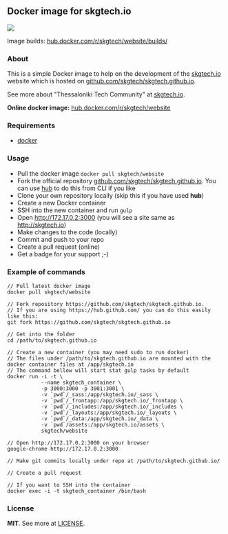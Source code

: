 ## Docker image for skgtech.io

[![](https://badge.imagelayers.io/skgtech/website:latest.svg)](https://imagelayers.io/?images=skgtech/website:latest 'Get your own badge on imagelayers.io')

Image builds: [hub.docker.com/r/skgtech/website/builds/](https://hub.docker.com/r/skgtech/website/builds/)

### About

This is a simple Docker image to help on the development of the [skgtech.io](http://skgtech.io)
website which is hosted on [github.com/skgtech/skgtech.github.io](https://github.com/skgtech/skgtech.github.io).

See more about "Thessaloniki Tech Community" at [skgtech.io](http://skgtech.io).

**Online docker image:** [hub.docker.com/r/skgtech/website](https://hub.docker.com/r/skgtech/website)

### Requirements

 - [docker](https://www.docker.com/)

### Usage

  - Pull the docker image `docker pull skgtech/website`
  - Fork the official repository [github.com/skgtech/skgtech.github.io](https://github.com/skgtech/skgtech.github.io). You can use [hub](https://hub.github.com/) to do this from CLI if you like
  - Clone your own repository locally (skip this if you have used **hub**)
  - Create a new Docker container
  - SSH into the new container and run `gulp`
  - Open http://172.17.0.2:3000 (you will see a site same as http://skgtech.io)
  - Make changes to the code (locally)
  - Commit and push to your repo
  - Create a pull request (online)
  - Get a badge for your support ;-)

### Example of commands

```
// Pull latest docker image
docker pull skgtech/website

// Fork repository https://github.com/skgtech/skgtech.github.io.
// If you are using https://hub.github.com/ you can do this easily like this:
git fork https://github.com/skgtech/skgtech.github.io

// Get into the folder
cd /path/to/skgtech.github.io

// Create a new container (you may need sudo to run docker)
// The files under /path/to/skgtech.github.io are mounted with the docker container files at /app/skgtech.io
// The command bellow will start stat gulp tasks by default
docker run -i -t \
           --name skgtech_container \
           -p 3000:3000 -p 3001:3001 \
           -v `pwd`/_sass:/app/skgtech.io/_sass \
           -v `pwd`/_frontapp:/app/skgtech.io/_frontapp \
           -v `pwd`/_includes:/app/skgtech.io/_includes \
           -v `pwd`/_layouts:/app/skgtech.io/_layouts \
           -v `pwd`/_data:/app/skgtech.io/_data \
           -v `pwd`/assets:/app/skgtech.io/assets \
           skgtech/website

// Open http://172.17.0.2:3000 on your browser
google-chrome http://172.17.0.2:3000

// Make git commits locally under repo at /path/to/skgtech.github.io/

// Create a pull request

// If you want to SSH into the container
docker exec -i -t skgtech_container /bin/bash

```

### License

**MIT**. See more at [LICENSE](https://github.com/skgtech/skgtech.io-docker/blob/master/LICENSE).
